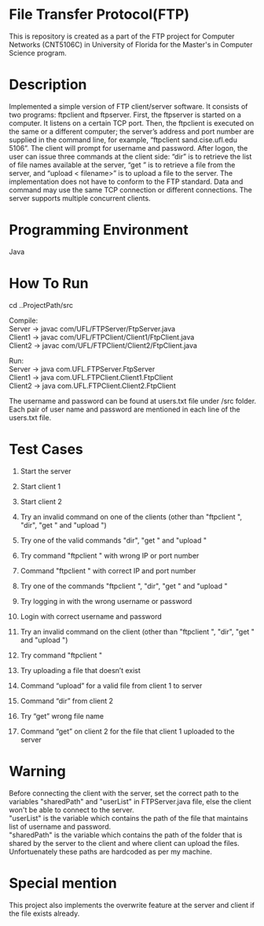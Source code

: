 # File Transfer Protocol(FTP)
This is repository is created as a part of the FTP project for Computer Networks (CNT5106C) in University of Florida for the  Master's in Computer Science program.

# Description
Implemented a simple version of FTP client/server software. It consists of two programs: ftpclient and ftpserver. First, the ftpserver is started on a computer. It listens on a certain TCP port. Then, the ftpclient is executed on the same or a different computer; the server’s address and port number are supplied in the command line, for example, “ftpclient sand.cise.ufl.edu 5106”. The client will prompt for username and password. After logon, the user can issue three commands at the client side: “dir” is to retrieve the list of file names available at the server, “get <filename>” is to retrieve a file from the server, and “upload < filename>” is to upload a file to the server.
The implementation does not have to conform to the FTP standard. Data and command may use the same TCP connection or different connections. The server supports multiple concurrent clients.
  
# Programming Environment
Java

# How To Run
cd ..ProjectPath/src

Compile: <br/> 
Server ->  javac com/UFL/FTPServer/FtpServer.java <br/>
Client1 -> javac com/UFL/FTPClient/Client1/FtpClient.java <br/>
Client2 -> javac com/UFL/FTPClient/Client2/FtpClient.java <br/>



Run: <br/>
Server ->  java com.UFL.FTPServer.FtpServer <br/>
Client1 -> java com.UFL.FTPClient.Client1.FtpClient <br/>
Client2 -> java com.UFL.FTPClient.Client2.FtpClient <br/>

The username and password can be found at users.txt file under /src folder. Each pair of user name and password are mentioned in each line of the users.txt file.


# Test Cases
1) Start the server

2) Start client 1

3) Start client 2

4) Try an invalid command on one of the clients (other than "ftpclient <IP port>", "dir", "get <filename>" and "upload <filename>")

5) Try one of the valid commands "dir", "get <filename>" and "upload <filename>"

6) Try command "ftpclient <IP port>" with wrong IP or port number

7) Command "ftpclient <IP port>" with correct IP and port number

8) Try one of the commands "ftpclient <IP port>", "dir", "get <filename>" and "upload <filename>"

9) Try logging in with the wrong username or password

10) Login with correct username and password

11) Try an invalid command on the client (other than "ftpclient <IP port>", "dir", "get <filename>" and "upload <filename>")

12) Try command "ftpclient <IP port>"

13) Try uploading a file that doesn’t exist

14) Command “upload” for a valid file from client 1 to server

15) Command “dir” from client 2

16) Try “get” wrong file name

17) Command “get” on client 2 for the file that client 1 uploaded to the server

# Warning
Before connecting the client with the server, set the correct path to the variables "sharedPath" and "userList" in FTPServer.java file, else the client won't be able to connect to the server. <br/>
"userList" is the variable which contains the path of the file that maintains list of username and password. <br/>
"sharedPath" is the variable which contains the path of the folder that is shared by the server to the client and where client can upload the files. <br/>
Unfortuenately these paths are hardcoded as per my machine.

# Special mention
This project also implements the overwrite feature at the server and client if the file exists already.
